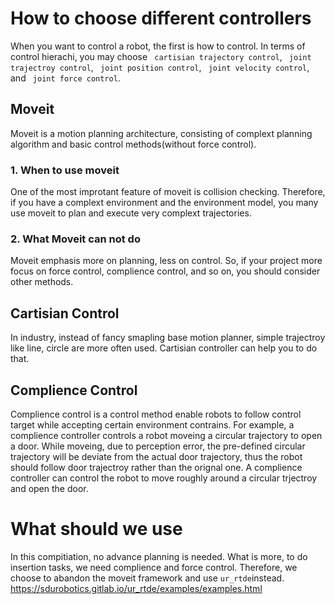 # How to choose different controllers
When you want to control a robot, the first is how to control. In terms of control hierachi, you may choose ``` cartisian trajectory control```, ``` joint trajectroy control```, ``` joint position control```, ``` joint velocity control```, and ``` joint force control```.

## Moveit
Moveit is a motion planning architecture, consisting of complext planning algorithm and basic control methods(without force control).
### 1. When to use moveit
One of the most improtant feature of moveit is collision checking. Therefore, if you have a complext environment and the environment model, you many use moveit to plan and execute very complext trajectories. 
### 2. What Moveit can not do
Moveit emphasis more on planning, less on control. So, if your project more focus on force control, complience control, and so on, you should consider other methods.

## Cartisian Control
In industry, instead of fancy smapling base motion planner, simple trajectroy like line, circle are more often used. Cartisian controller can help you to do that.

## Complience Control
Complience control is a control method enable robots to follow control target while accepting certain environment contrains. For example, a complience controller controls a robot moveing a circular trajectory to open a door. While moveing, due to perception error, the pre-defined circular trajectory will be deviate from the actual door trajectory, thus the robot should follow door trajectroy rather than the orignal one. A complience controller can control the robot to move roughly around a circular trjectroy and open the door.

# What should we use
In this compitiation, no advance planning is needed. What is more, to do insertion tasks, we need complience and force control. Therefore, we choose to abandon the moveit framework and use ```ur_rtde```instead. https://sdurobotics.gitlab.io/ur_rtde/examples/examples.html